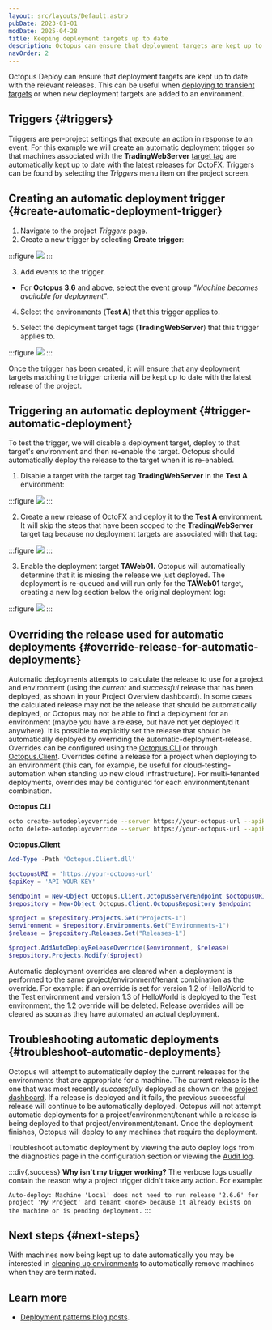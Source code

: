 ```yaml
---
layout: src/layouts/Default.astro
pubDate: 2023-01-01
modDate: 2025-04-28
title: Keeping deployment targets up to date
description: Octopus can ensure that deployment targets are kept up to date with the relevant releases. This can be useful when deploying to transient targets or when new deployment targets are added to an environment.
navOrder: 2
---
```


Octopus Deploy can ensure that deployment targets are kept up to date with the relevant releases. This can be useful when [deploying to transient targets](/docs/deployments/patterns/elastic-and-transient-environments/deploying-to-transient-targets) or when new deployment targets are added to an environment.

## Triggers {#triggers}

Triggers are per-project settings that execute an action in response to an event. For this example we will create an automatic deployment trigger so that machines associated with the **TradingWebServer** [target tag](/docs/infrastructure/deployment-targets/#target-roles) are automatically kept up to date with the latest releases for OctoFX. Triggers can be found by selecting the *Triggers* menu item on the project screen.

## Creating an automatic deployment trigger {#create-automatic-deployment-trigger}

1. Navigate to the project *Triggers* page.
2. Create a new trigger by selecting **Create trigger**:

:::figure
![](/docs/deployments/patterns/elastic-and-transient-environments/images/5865570.png)
:::

3. Add events to the trigger.

- For **Octopus 3.6** and above, select the event group *"Machine becomes available for deployment"*.

4. Select the environments (**Test A**) that this trigger applies to.

5. Select the deployment target tags (**TradingWebServer**) that this trigger applies to.

:::figure
![](/docs/deployments/patterns/elastic-and-transient-environments/images/5865705.png)
:::

Once the trigger has been created, it will ensure that any deployment targets matching the trigger criteria will be kept up to date with the latest release of the project.

## Triggering an automatic deployment {#trigger-automatic-deployment}

To test the trigger, we will disable a deployment target, deploy to that target's environment and then re-enable the target. Octopus should automatically deploy the release to the target when it is re-enabled.

1. Disable a target with the target tag **TradingWebServer** in the **Test A** environment:

:::figure
![](/docs/deployments/patterns/elastic-and-transient-environments/images/5865573.png)
:::

2. Create a new release of OctoFX and deploy it to the **Test A** environment. It will skip the steps that have been scoped to the **TradingWebServer** target tag because no deployment targets are associated with that tag:

:::figure
![](/docs/deployments/patterns/elastic-and-transient-environments/images/5865574.png)
:::

3. Enable the deployment target **TAWeb01.** Octopus will automatically determine that it is missing the release we just deployed. The deployment is re-queued and will run only for the **TAWeb01** target, creating a new log section below the original deployment log:

:::figure
![](/docs/deployments/patterns/elastic-and-transient-environments/images/5865575.png)
:::

## Overriding the release used for automatic deployments {#override-release-for-automatic-deployments}

Automatic deployments attempts to calculate the release to use for a project and environment (using the *current* and *successful* release that has been deployed, as shown in your Project Overview dashboard). In some cases the calculated release may not be the release that should be automatically deployed, or Octopus may not be able to find a deployment for an environment (maybe you have a release, but have not yet deployed it anywhere). It is possible to explicitly set the release that should be automatically deployed by overriding the automatic-deployment-release. Overrides can be configured using the [Octopus CLI](/docs/octopus-rest-api/octopus-cli/) or through [Octopus.Client](/docs/octopus-rest-api/octopus.client). Overrides define a release for a project when deploying to an environment (this can, for example, be useful for cloud-testing-automation when standing up new cloud infrastructure). For multi-tenanted deployments, overrides may be configured for each environment/tenant combination.

**Octopus CLI**

```bash
octo create-autodeployoverride --server https://your-octopus-url --apiKey API-YOUR-KEY --project HelloWorld --environment Test -version 1.3.0
octo delete-autodeployoverride --server https://your-octopus-url --apiKey API-YOUR-KEY --project HelloWorld --environment Test
```

**Octopus.Client**

```powershell
Add-Type -Path 'Octopus.Client.dll'

$octopusURI = 'https://your-octopus-url'
$apiKey = 'API-YOUR-KEY'

$endpoint = New-Object Octopus.Client.OctopusServerEndpoint $octopusURI, $apiKey
$repository = New-Object Octopus.Client.OctopusRepository $endpoint

$project = $repository.Projects.Get("Projects-1")
$environment = $repository.Environments.Get("Environments-1")
$release = $repository.Releases.Get("Releases-1")

$project.AddAutoDeployReleaseOverride($environment, $release)
$repository.Projects.Modify($project)
```

Automatic deployment overrides are cleared when a deployment is performed to the same project/environment/tenant combination as the override. For example: if an override is set for version 1.2 of HelloWorld to the Test environment and version 1.3 of HelloWorld is deployed to the Test environment, the 1.2 override will be deleted. Release overrides will be cleared as soon as they have automated an actual deployment.

## Troubleshooting automatic deployments {#troubleshoot-automatic-deployments}

Octopus will attempt to automatically deploy the current releases for the environments that are appropriate for a machine. The current release is the one that was most recently *successfully* deployed as shown on the [project dashboard](/docs/projects/project-dashboard). If a release is deployed and it fails, the previous successful release will continue to be automatically deployed. Octopus will not attempt automatic deployments for a project/environment/tenant while a release is being deployed to that project/environment/tenant. Once the deployment finishes, Octopus will deploy to any machines that require the deployment.

Troubleshoot automatic deployment by viewing the auto deploy logs from the diagnostics page in the configuration section or viewing the [Audit log](/docs/security/users-and-teams/auditing).

:::div{.success}
**Why isn't my trigger working?**
The verbose logs usually contain the reason why a project trigger didn't take any action. For example:

`Auto-deploy: Machine 'Local' does not need to run release '2.6.6' for project 'My Project' and tenant <none> because it already exists on the machine or is pending deployment.`
:::

## Next steps {#next-steps}

With machines now being kept up to date automatically you may be interested in [cleaning up environments](/docs/deployments/patterns/elastic-and-transient-environments/cleaning-up-environments) to automatically remove machines when they are terminated.

## Learn more

- [Deployment patterns blog posts](https://octopus.com/blog/tag/Deployment%20Patterns).
